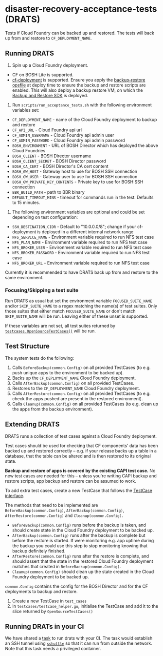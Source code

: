 # disaster-recovery-acceptance-tests (DRATS)

Tests if Cloud Foundry can be backed up and restored. The tests will back up from and restore to `CF_DEPLOYMENT_NAME`.

## Running DRATS

1. Spin up a Cloud Foundry deployment.
  * CF on BOSH Lite is supported.
  * [cf-deployment](https://github.com/cloudfoundry/cf-deployment) is supported. Ensure you apply the [backup-restore opsfile](https://github.com/cloudfoundry/cf-deployment/blob/master/operations/experimental/enable-backup-restore.yml) at deploy time to ensure the backup and restore scripts are enabled. This will also deploy a backup restore VM, on which the [Backup and Restore SDK](https://github.com/cloudfoundry-incubator/backup-and-restore-sdk-release) is deployed.
1. Run `scripts/run_acceptance_tests.sh` with the following environment variables set:
  * `CF_DEPLOYMENT_NAME` - name of the Cloud Foundry deployment to backup and restore
  * `CF_API_URL` - Cloud Foundry api url
  * `CF_ADMIN_USERNAME` - Cloud Foundry api admin user
  * `CF_ADMIN_PASSWORD` - Cloud Foundry api admin password
  * `BOSH_ENVIRONMENT` - URL of BOSH Director which has deployed the above Cloud Foundries
  * `BOSH_CLIENT` - BOSH Director username
  * `BOSH_CLIENT_SECRET` - BOSH Director password
  * `BOSH_CA_CERT` - BOSH Director's CA cert content
  * `BOSH_GW_HOST` - Gateway host to use for BOSH SSH connection
  * `BOSH_GW_USER` - Gateway user to use for BOSH SSH connection
  * `BOSH_GW_PRIVATE_KEY_CONTENTS` - Private key to use for BOSH SSH connection
  * `BBR_BUILD_PATH` - path to BBR binary
  * `DEFAULT_TIMEOUT_MINS` - timeout for commands run in the test. Defaults to 15 minutes.
1. The following environment variables are optional and could be set depending on test configuration:
  * `SSH_DESTINATION_CIDR` - Default to "10.0.0.0/8"; change if your cf-deployment is deployed in a different internal network range
  * `NFS_SERVICE_NAME` - Environment variable required to run NFS test case
  * `NFS_PLAN_NAME` - Environment variable required to run NFS test case
  * `NFS_BROKER_USER` - Environment variable required to run NFS test case
  * `NFS_BROKER_PASSWORD` - Environment variable required to run NFS test case
  * `NFS_BROKER_URL` - Environment variable required to run NFS test case

Currently it is recommended to have DRATS back up from and restore to the same environment.

### Focusing/Skipping a test suite

Run DRATS as usual but set the environment variable `FOCUSED_SUITE_NAME` and/or `SKIP_SUITE_NAME` to a regex matching the name(s) of test suites. Only those suites that either match `FOCUSED_SUITE_NAME` or don't match `SKIP_SUITE_NAME` will be run.  Leaving either of these unset is supported.

If these variables are not set, all test suites returned by [`testcases.OpenSourceTestCases()`](https://github.com/cloudfoundry-incubator/disaster-recovery-acceptance-tests/blob/master/testcases/testcase_helper.go#L9) will be run.

## Test Structure

The system tests do the following:

1. Calls `BeforeBackup(common.Config)` on all provided TestCases (to e.g. push unique apps to the environment to be backed up).
1. Backs up the `CF_DEPLOYMENT_NAME` Cloud Foundry deployment.
1. Calls `AfterBackup(common.Config)` on all provided TestCases.
1. Restores to the `CF_DEPLOYMENT_NAME` Cloud Foundry deployment.
1. Calls `AfterRestore(common.Config)` on all provided TestCases (to e.g. check the apps pushed are present in the restored environment).
1. Calls `Cleanup(common.Config)` on all provided TestCases (to e.g. clean up the apps from the backup environment).

## Extending DRATS

DRATS runs a collection of test cases against a Cloud Foundry deployment.

Test cases should be used for checking that CF components' data has been backed up and restored correctly – e.g. if your release backs up a table in a database, that the table can be altered and is then restored to its original state.

**Backup and restore of apps is covered by the existing CAPI test case.** No new test cases are needed for this – unless you're writing CAPI backup and restore scripts, app backup and restore can be assumed to work.

To add extra test cases, create a new TestCase that follows the [TestCase interface](https://github.com/cloudfoundry-incubator/disaster-recovery-acceptance-tests/blob/master/runner/testcase.go).

The methods that need to be implemented are `BeforeBackup(common.Config)`, `AfterBackup(common.Config)`, `AfterRestore(common.Config)` and `Cleanup(common.Config)`.

* `BeforeBackup(common.Config)` runs before the backup is taken, and should create state in the Cloud Foundry deployment to be backed up.
* `AfterBackup(common.Config)` runs after the backup is complete but before the restore is started. If were monitoring e.g. app uptime during the backup you could use this step to stop monitoring knowing that backup definitely finished.
* `AfterRestore(common.Config)` runs after the restore is complete, and should assert that the state in the restored Cloud Foundry deployment matches that created in `BeforeBackup(common.Config)`.
* `Cleanup(common.Config)` should clean up the state created in the Cloud Foundry deployment to be backed up.

`common.Config` contains the config for the BOSH Director and for the CF deployments to backup and restore.

1. Create a new TestCase in `test_cases`
1. In `testcases/testcase_helper.go`, initialise the TestCase and add it to the slice returned by `OpenSourceTestCases()`

## Running DRATs in your CI

We have shared a [task](https://github.com/cloudfoundry-incubator/disaster-recovery-acceptance-tests/tree/master/ci/drats) to run drats with your CI. The task would establish an SSH tunnel using [`sshuttle`](http://sshuttle.readthedocs.io) so that it can run from outside the network. Note that this task needs a privileged container.
